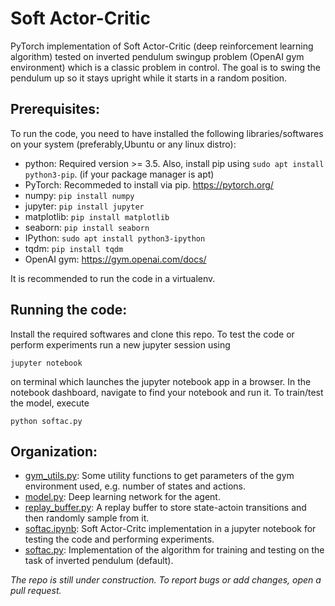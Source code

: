 # Soft Actor-Critic
PyTorch implementation of Soft Actor-Critic (deep reinforcement learning algorithm) tested on inverted pendulum swingup problem 
(OpenAI gym environment) which is a classic problem in control. The goal is to swing the pendulum up so it stays upright while it 
starts in a random position.  

## Prerequisites:
To run the code, you need to have installed the following libraries/softwares on your system (preferably,Ubuntu or any linux distro):
* python: Required version >= 3.5. Also, install pip using `sudo apt install python3-pip`. (if your package manager is apt)
* PyTorch: Recommeded to install via pip. https://pytorch.org/
* numpy: `pip install numpy`
* jupyter: `pip install jupyter`
* matplotlib: `pip install matplotlib`
* seaborn: `pip install seaborn`
* IPython: `sudo apt install python3-ipython`
* tqdm: `pip install tqdm` 
* OpenAI gym: https://gym.openai.com/docs/

It is recommended to run the code in a virtualenv.

## Running the code:
Install the required softwares and clone this repo. To test the code or perform experiments run a new jupyter session using
```
jupyter notebook
```
on terminal which launches the jupyter notebook app in a browser. In the notebook dashboard, navigate to find your notebook and run it.
To train/test the model, execute 
```
python softac.py
```

## Organization:
* [gym_utils.py](https://github.com/kushagra06/SAC/blob/master/gym_utils.py): 
Some utility functions to get parameters of the gym environment used, e.g. number of states and actions.
* [model.py](https://github.com/kushagra06/SAC/blob/master/model.py): Deep learning network for the agent. 
* [replay_buffer.py](https://github.com/kushagra06/SAC/blob/master/replay_buffer.py): A replay buffer to store state-actoin transitions
and then randomly sample from it. 
* [softac.ipynb](https://github.com/kushagra06/SAC/blob/master/softac,ipynb): Soft Actor-Critc implementation in a jupyter notebook for
testing the code and performing experiments. 
* [softac.py](https://github.com/kushagra06/SAC/blob/master/softac.py): Implementation of the algorithm for training and testing on the 
task of inverted pendulum (default). 

*The repo is still under construction. To report bugs or add changes, open a pull request.*
